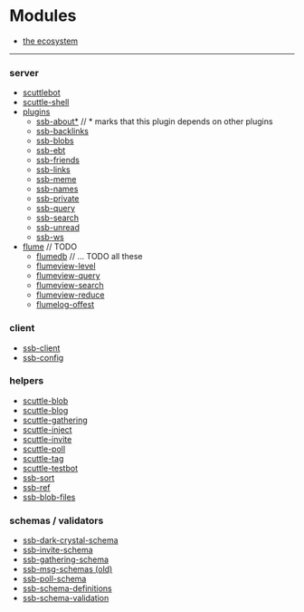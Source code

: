 # Modules

- [the ecosystem](README.md)

---

### server

* [scuttlebot](server/scuttlebot.md)
* [scuttle-shell](server/scuttle-shell.md)
* [plugins](plugins/README.md)
  * [ssb-about\*](plugins/ssb-about.md)  // \* marks that this plugin depends on other plugins
  * [ssb-backlinks](plugins/ssb-backlinks.md)
  * [ssb-blobs](plugins/ssb-blobs.md)
  * [ssb-ebt](plugins/ssb-ebt.md)
  * [ssb-friends](plugins/ssb-friends.md)
  * [ssb-links](plugins/ssb-links.md)
  * [ssb-meme](plugins/ssb-meme.md)
  * [ssb-names](plugins/ssb-names.md)
  * [ssb-private](plugins/ssb-private.md)
  * [ssb-query](plugins/ssb-query.md)
  * [ssb-search](plugins/ssb-search.md)
  * [ssb-unread](plugins/ssb-unread.md)
  * [ssb-ws](plugins/ssb-ws.md)
* [flume]() // TODO
  * [flumedb]() // ... TODO all these
  * [flumeview-level]()
  * [flumeview-query]()
  * [flumeview-search]()
  * [flumeview-reduce]()
  * [flumelog-offest]()

### client

* [ssb-client](client/ssb-client.md)
* [ssb-config](client/ssb-config.md)

### helpers

* [scuttle-blob](helpers/scuttle-blob.md)
* [scuttle-blog](helpers/scuttle-blog.md)
* [scuttle-gathering](helpers/scuttle-gathering.md)
* [scuttle-inject](helpers/scuttle-inject.md)
* [scuttle-invite](helpers/scuttle-invite.md)
* [scuttle-poll](helpers/scuttle-poll.md)
* [scuttle-tag](helpers/scuttle-tag.md)
* [scuttle-testbot](helpers/scuttle-testbot.md)
* [ssb-sort](helpers/ssb-sort.md)
* [ssb-ref](helpers/ssb-ref.md)
* [ssb-blob-files](helpers/ssb-blob-files.md)

### schemas / validators

* [ssb-dark-crystal-schema](schemas/ssb-dark-crystal-schema.md)
* [ssb-invite-schema](schemas/ssb-invite-schema.md)
* [ssb-gathering-schema](schemas/ssb-gathering-schema.md)
* [ssb-msg-schemas (old)](schemas/ssb-msg-schemas.md)
* [ssb-poll-schema](schemas/ssb-poll-schema.md)
* [ssb-schema-definitions](schemas/ssb-schema-definitions.md)
* [ssb-schema-validation](schemas/ssb-schema-validation.md)

